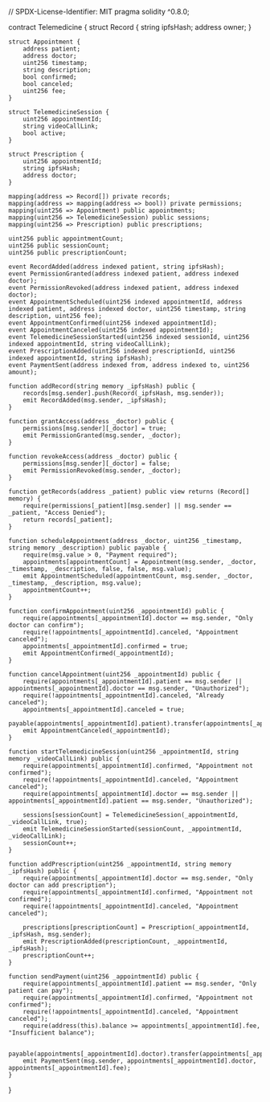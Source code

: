 // SPDX-License-Identifier: MIT
pragma solidity ^0.8.0;

contract Telemedicine {
    struct Record {
        string ipfsHash;
        address owner;
    }
    
    struct Appointment {
        address patient;
        address doctor;
        uint256 timestamp;
        string description;
        bool confirmed;
        bool canceled;
        uint256 fee;
    }
    
    struct TelemedicineSession {
        uint256 appointmentId;
        string videoCallLink;
        bool active;
    }
    
    struct Prescription {
        uint256 appointmentId;
        string ipfsHash;
        address doctor;
    }
    
    mapping(address => Record[]) private records;
    mapping(address => mapping(address => bool)) private permissions;
    mapping(uint256 => Appointment) public appointments;
    mapping(uint256 => TelemedicineSession) public sessions;
    mapping(uint256 => Prescription) public prescriptions;
    
    uint256 public appointmentCount;
    uint256 public sessionCount;
    uint256 public prescriptionCount;
    
    event RecordAdded(address indexed patient, string ipfsHash);
    event PermissionGranted(address indexed patient, address indexed doctor);
    event PermissionRevoked(address indexed patient, address indexed doctor);
    event AppointmentScheduled(uint256 indexed appointmentId, address indexed patient, address indexed doctor, uint256 timestamp, string description, uint256 fee);
    event AppointmentConfirmed(uint256 indexed appointmentId);
    event AppointmentCanceled(uint256 indexed appointmentId);
    event TelemedicineSessionStarted(uint256 indexed sessionId, uint256 indexed appointmentId, string videoCallLink);
    event PrescriptionAdded(uint256 indexed prescriptionId, uint256 indexed appointmentId, string ipfsHash);
    event PaymentSent(address indexed from, address indexed to, uint256 amount);
    
    function addRecord(string memory _ipfsHash) public {
        records[msg.sender].push(Record(_ipfsHash, msg.sender));
        emit RecordAdded(msg.sender, _ipfsHash);
    }
    
    function grantAccess(address _doctor) public {
        permissions[msg.sender][_doctor] = true;
        emit PermissionGranted(msg.sender, _doctor);
    }
    
    function revokeAccess(address _doctor) public {
        permissions[msg.sender][_doctor] = false;
        emit PermissionRevoked(msg.sender, _doctor);
    }
    
    function getRecords(address _patient) public view returns (Record[] memory) {
        require(permissions[_patient][msg.sender] || msg.sender == _patient, "Access Denied");
        return records[_patient];
    }
    
    function scheduleAppointment(address _doctor, uint256 _timestamp, string memory _description) public payable {
        require(msg.value > 0, "Payment required");
        appointments[appointmentCount] = Appointment(msg.sender, _doctor, _timestamp, _description, false, false, msg.value);
        emit AppointmentScheduled(appointmentCount, msg.sender, _doctor, _timestamp, _description, msg.value);
        appointmentCount++;
    }
    
    function confirmAppointment(uint256 _appointmentId) public {
        require(appointments[_appointmentId].doctor == msg.sender, "Only doctor can confirm");
        require(!appointments[_appointmentId].canceled, "Appointment canceled");
        appointments[_appointmentId].confirmed = true;
        emit AppointmentConfirmed(_appointmentId);
    }
    
    function cancelAppointment(uint256 _appointmentId) public {
        require(appointments[_appointmentId].patient == msg.sender || appointments[_appointmentId].doctor == msg.sender, "Unauthorized");
        require(!appointments[_appointmentId].canceled, "Already canceled");
        appointments[_appointmentId].canceled = true;
        payable(appointments[_appointmentId].patient).transfer(appointments[_appointmentId].fee);
        emit AppointmentCanceled(_appointmentId);
    }
    
    function startTelemedicineSession(uint256 _appointmentId, string memory _videoCallLink) public {
        require(appointments[_appointmentId].confirmed, "Appointment not confirmed");
        require(!appointments[_appointmentId].canceled, "Appointment canceled");
        require(appointments[_appointmentId].doctor == msg.sender || appointments[_appointmentId].patient == msg.sender, "Unauthorized");
        
        sessions[sessionCount] = TelemedicineSession(_appointmentId, _videoCallLink, true);
        emit TelemedicineSessionStarted(sessionCount, _appointmentId, _videoCallLink);
        sessionCount++;
    }
    
    function addPrescription(uint256 _appointmentId, string memory _ipfsHash) public {
        require(appointments[_appointmentId].doctor == msg.sender, "Only doctor can add prescription");
        require(appointments[_appointmentId].confirmed, "Appointment not confirmed");
        require(!appointments[_appointmentId].canceled, "Appointment canceled");
        
        prescriptions[prescriptionCount] = Prescription(_appointmentId, _ipfsHash, msg.sender);
        emit PrescriptionAdded(prescriptionCount, _appointmentId, _ipfsHash);
        prescriptionCount++;
    }
    
    function sendPayment(uint256 _appointmentId) public {
        require(appointments[_appointmentId].patient == msg.sender, "Only patient can pay");
        require(appointments[_appointmentId].confirmed, "Appointment not confirmed");
        require(!appointments[_appointmentId].canceled, "Appointment canceled");
        require(address(this).balance >= appointments[_appointmentId].fee, "Insufficient balance");
        
        payable(appointments[_appointmentId].doctor).transfer(appointments[_appointmentId].fee);
        emit PaymentSent(msg.sender, appointments[_appointmentId].doctor, appointments[_appointmentId].fee);
    }
}
